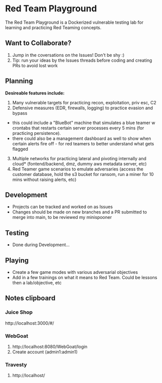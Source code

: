 # Red Team Playground
The Red Team Playground is a Dockerized vulnerable testing lab for learning and practicing Red Teaming concepts.


## Want to Collaborate?
1. Jump in the coversations on the Issues! Don't be shy :)
2. Tip: run your ideas by the Issues threads before coding and creating PRs to avoid lost work


## Planning
__Desireable features include:__
1. Many vulnerable targets for practicing recon, exploitation, priv esc, C2
2. Defensive measures (EDR, firewalls, logging) to practice evasion and bypass
  - this could include a "BlueBot" machine that simulates a blue teamer w crontabs that restarts certain server processes every 5 mins (for practicing persistence).
  - there could also be a management dashboard as well to show when certain alerts fire off - for red teamers to better understand what gets flagged
3. Multiple networks for practicing lateral and pivoting internally and cloud* (fontend/backend, dmz, dummy aws metadata server, etc)
4. Red Teamer game scenarios to emulate adversaries (access the customer database, hold the s3 bucket for ransom, run a miner for 10 mins without raising alerts, etc)


## Development
- Projects can be tracked and worked on as Issues
- Changes should be made on new branches and a PR submitted to merge into main, to be reviewed my minispooner


## Testing
- Done during Development...


## Playing
- Create a few game modes with various adversarial objectives
- Add in a few trainings on what it means to Red Team. Could be lessons then a lab/objective, etc


## Notes clipboard
### Juice Shop
http://localhost:3000/#/

### WebGoat
1. http://localhost:8080/WebGoat/login
2. Create account (admin1:admin1)

### Travesty
1. http://localhost/
